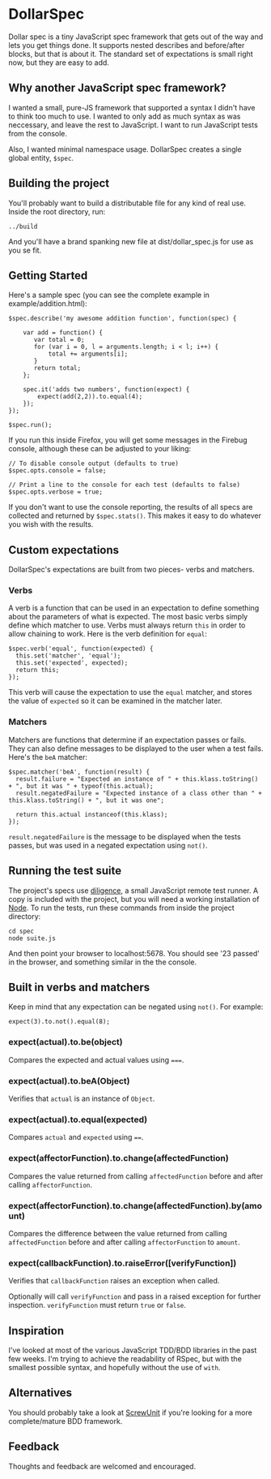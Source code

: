 DollarSpec
==========

Dollar spec is a tiny JavaScript spec framework that gets out of the way and lets you get things done. It supports nested describes and before/after blocks, but that is about it. The standard set of expectations is small right now, but they are easy to add.

## Why another JavaScript spec framework?

I wanted a small, pure-JS framework that supported a syntax I didn't have to think too much to use. I wanted to only add as much syntax as was neccessary, and leave the rest to JavaScript. I want to run JavaScript tests from the console.

Also, I wanted minimal namespace usage. DollarSpec creates a single global entity, <code>$spec</code>.

## Building the project

You'll probably want to build a distributable file for any kind of real use. Inside the root directory, run:

    ../build
    
And you'll have a brand spanking new file at dist/dollar_spec.js for use as you se fit.

## Getting Started

Here's a sample spec (you can see the complete example in example/addition.html):

    $spec.describe('my awesome addition function', function(spec) {
        
        var add = function() {
           var total = 0;
           for (var i = 0, l = arguments.length; i < l; i++) {
               total += arguments[i];
           }
           return total;
        };

        spec.it('adds two numbers', function(expect) {
            expect(add(2,2)).to.equal(4);
        });
    });
    
    $spec.run();
    
If you run this inside Firefox, you will get some messages in the Firebug console, although these can be adjusted to your liking:

    // To disable console output (defaults to true)
    $spec.opts.console = false;

    // Print a line to the console for each test (defaults to false)
    $spec.opts.verbose = true;

If you don't want to use the console reporting, the results of all specs are collected and returned by <code>$spec.stats()</code>. This makes it easy to do whatever you wish with the results.

## Custom expectations

DollarSpec's expectations are built from two pieces- verbs and matchers.

### Verbs

A verb is a function that can be used in an expectation to define something about the parameters of what is expected. The most basic verbs simply define which matcher to use. Verbs must always return <code>this</code> in order to allow chaining to work. Here is the verb definition for <code>equal</code>:

    $spec.verb('equal', function(expected) {
      this.set('matcher', 'equal');
      this.set('expected', expected);
      return this;
    });

This verb will cause the expectation to use the <code>equal</code> matcher, and stores the value of <code>expected</code> so it can be examined in the matcher later.

### Matchers

Matchers are functions that determine if an expectation passes or fails. They can also define messages to be displayed to the user when a test fails. Here's the <code>beA</code> matcher:

    $spec.matcher('beA', function(result) {
      result.failure = "Expected an instance of " + this.klass.toString() + ", but it was " + typeof(this.actual);
      result.negatedFailure = "Expected instance of a class other than " + this.klass.toString() + ", but it was one";
  
      return this.actual instanceof(this.klass);
    });

<code>result.negatedFailure</code> is the message to be displayed when the tests passes, but was used in a negated expectation using <code>not()</code>.

## Running the test suite

The project's specs use [diligence](http://github.com/jim/diligence), a small JavaScript remote test runner. A copy is included with the project, but you will need a working installation of [Node](http://tinyclouds.org/node/). To run the tests, run these commands from inside the project directory:

    cd spec
    node suite.js
    
And then point your browser to localhost:5678. You should see '23 passed' in the browser, and something similar in the the console.

## Built in verbs and matchers

Keep in mind that any expectation can be negated using <code>not()</code>. For example:

    expect(3).to.not().equal(8);

### expect(actual).to.be(object)

Compares the expected and actual values using <code>===</code>.

### expect(actual).to.beA(Object)

Verifies that <code>actual</code> is an instance of <code>Object</code>.

### expect(actual).to.equal(expected)

Compares <code>actual</code> and <code>expected</code> using <code>==</code>.

### expect(affectorFunction).to.change(affectedFunction)

Compares the value returned from calling <code>affectedFunction</code> before and after calling <code>affectorFunction</code>.

### expect(affectorFunction).to.change(affectedFunction).by(amount)

Compares the difference between the value returned from calling <code>affectedFunction</code> before and after calling <code>affectorFunction</code> to <code>amount</code>.

### expect(callbackFunction).to.raiseError([verifyFunction])

Verifies that <code>callbackFunction</code> raises an exception when called.

Optionally will call <code>verifyFunction</code> and pass in a raised exception for further inspection. <code>verifyFunction</code> must return <code>true</code> or <code>false</code>.

## Inspiration

I've looked at most of the various JavaScript TDD/BDD libraries in the past few weeks. I'm trying to achieve the readability of RSpec, but with the smallest possible syntax, and hopefully without the use of <code>with</code>.

## Alternatives

You should probably take a look at [ScrewUnit](http://github.com/nathansobo/screw-unit/tree/master) if you're looking for a more complete/mature BDD framework.

## Feedback

Thoughts and feedback are welcomed and encouraged.